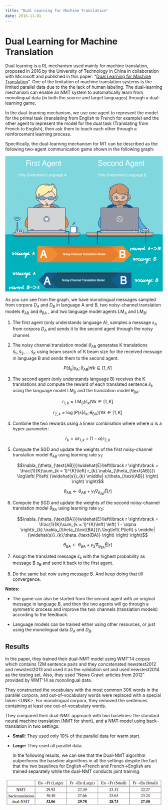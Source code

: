 ```yaml
---
title: "Dual Learning for Machine Translation"
date: 2016-11-01
---
```


# Dual Learning for Machine Translation
Dual learning is a RL mechanism used mainly for machine translation,
proposed in 2016 by the University of Technology in China in
collaboration with Microsoft and published in this paper: "[Dual
Learning for Machine
Translation](https://arxiv.org/pdf/1611.00179.pdf)". One of the
limitation of machine translation systems is the limited parallel data
due to the the lack of human labeling. The dual-learning mechanism can
enable an NMT system to automatically learn from monolingual data (in
both the source and target languages) through a dual-learning game.

In the dual-learning mechanism, we use one agent to represent the model
for the primal task (translating from English to French for example) and
the other agent to represent the model for the dual task (Translating
from French to English), then ask them to teach each other through a
reinforcement learning process.

Specifically, the dual-learning mechanism for MT can be described as the
following two-agent communication game shown in the following graph:

<div align="center">
    <img src="media/Dual_Learning/image1.png" width=750>
</div>

As you can see from the graph, we have monolingual messages sampled from
corpora $D_{A}$ and $D_{B}$ in language A and B, two noisy-channel
translation models $\theta_{\text{AB}}$ and $\theta_{\text{BA}}$ , and
two language model agents $\text{LM}_{A}$ and $\text{LM}_{B}$:

1.  The first agent (only understands language A), samples a message
    $s_{A}$ from corpora $D_{A}$ and sends it to the second agent
    through the noisy channel.

2.  The noisy channel translation model $\theta_{\text{AB}}$ generates K
    translations
    <span>${\widehat{s}}_{1},\ {\widehat{s}}_{2},\ ...\ {\widehat{s}}_{K}$</span>
    using beam search of K beam size for the received message in
    language B and sends them to the second agent.

    $$P\left( {\widehat{s}}_{k} \middle| s_{A};\theta_{\text{AB}} \right)\forall k \in \lbrack 1,K\rbrack$$

3.  The second agent (only understands language B) receives the K
    translations and compute the reward of each translated sentence
    <span>${\widehat{s}}_{k}$ using the language model $\text{LM}_{B}$ </span>
    and the translation model <span>$\theta_{\text{BA}}$</span>:

    $$r_{1,k} = \text{LM}_{B}\left( {\widehat{s}}_{k} \right)\forall k \in \lbrack 1,K\rbrack$$

    $$r_{2,k} = \log\left( P\left( s \middle| {\widehat{s}}_{k};\theta_{\text{BA}} \right) \right)\forall k \in \lbrack 1,K\rbrack$$

4.  Combine the two rewards using a linear combination where where
    <span>$\alpha$</span> is a hyper-parameter:

    $$r_{k} = \alpha r_{1,k} + \left( 1 - \alpha \right)r_{2,k}$$

5.  Compute the SGD and update the weights of the first noisy-channel
    translation model $\theta_{\text{AB}}$ using learning rate $\gamma_{1}$:

    $$\nabla_{\theta_{\text{AB}}}\widehat{E}\left\lbrack r \right\rbrack = \frac{1}{K}\sum_{k = 1}^{K}\left( r_{k}.\nabla_{\theta_{\text{AB}}}\ \log\left(  P\left( {\widehat{s}}_{k} \middle| s;\theta_{\text{AB}} \right) \right) \right)$$

    $$\theta_{\text{AB}} \leftarrow \theta_{\text{AB}} + \gamma_{1}\nabla_{\theta_{\text{AB}}}\widehat{E}\left\lbrack r \right\rbrack$$

6.  Compute the SGD and update the weights of the second noisy-channel
    translation model $\theta_{\text{BA}}$ using learning rate $\gamma_{2}$:

    $$\nabla_{\theta_{\text{BA}}}\widehat{E}\left\lbrack r \right\rbrack = \frac{1}{K}\sum_{k = 1}^{K}\left( \left( 1 - \alpha \right)r_{k}.\nabla_{\theta_{\text{BA}}}\ \log\left( P\left( s \middle| {\widehat{s}}_{k};\theta_{\text{BA}} \right) \right) \right)$$


    $$\theta_{\text{BA}} \leftarrow \theta_{\text{BA}} + \gamma_{2}\nabla_{\theta_{\text{BA}}}\widehat{E}\left\lbrack r \right\rbrack$$

7.  Assign the translated message <span>${\widehat{s}}_{k}$</span> with the
    highest probability as message B <span>$s_{B}$</span> and send it back to
    the first agent.

8.  Do the same but now using message B. And keep doing that till convergence.

**Notes:**

-   The game can also be started from the second agent with an original
    message in language B, and then the two agents will go through a
    symmetric process and improve the two channels (translation models)
    according to the feedback.

-   Language models can be trained either using other resources, or just
    using the monolingual data $D_{A}$ and $D_{B}$.

Results
-------

In the paper, they trained their dual-NMT model using WMT'14 corpus
which contains 12M sentence pairs and they concatenated newstest2012 and
newstest2013 and used it as the validation set and used newstest2014 as
the testing set. Also, they used "News Crawl: articles from 2012"
provided by WMT'14 as monolingual data.

They constructed the vocabulary with the most common 30K words in the
parallel corpora, and out-of-vocabulary words were replaced with a
special token \<UNK\>. For monolingual corpora, they removed the
sentences containing at least one out-of-vocabulary words.

They compared their dual-NMT approach with two baselines: the standard
neural machine translation (NMT for short), and a NMT-model using
back-translation in two settings:

-   **Small:** They used only 10% of the parallel data for warm start.

-   **Large:** They used all parallel data.

    In the following results, we can see that the Dual-NMT algorithm
    outperforms the baseline algorithms in all the settings despite the
    fact that the two baselines for English→French and French→English
    are trained separately while the dual-NMT conducts joint training.

<div align="center">
    <img src="media/Dual_Learning/image2.png" width=750>
</div>